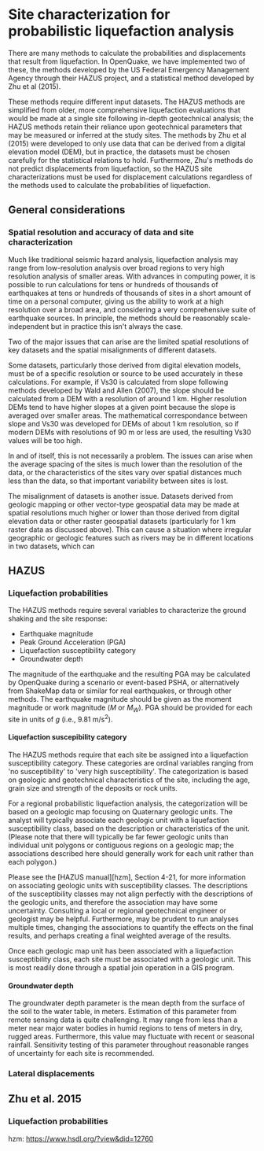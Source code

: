 # Site characterization for probabilistic liquefaction analysis

There are many methods to calculate the probabilities and displacements that
result from liquefaction.  In OpenQuake, we have implemented two of these, the
methods developed by the US Federal Emergency Management Agency through their
HAZUS project, and a statistical method developed by Zhu et al (2015).

These methods require different input datasets. The HAZUS methods are 
simplified from older, more comprehensive liquefaction evaluations that would be
made at a single site following in-depth geotechnical analysis; the HAZUS
methods retain their reliance upon geotechnical parameters that may be measured
or inferred at the study sites. The methods by Zhu et al (2015) were developed
to only use data that can be derived from a digital elevation model (DEM), but
in practice, the datasets must be chosen carefully for the statistical relations
to hold. Furthermore, Zhu's methods do not predict displacements from
liquefaction, so the HAZUS site characterizations must be used for displacement
calculations regardless of the methods used to calculate the probabilities of
liquefaction.

## General considerations

### Spatial resolution and accuracy of data and site characterization

Much like traditional seismic hazard analysis, liquefaction analysis may range
from low-resolution analysis over broad regions to very high resolution analysis
of smaller areas. With advances in computing power, it is possible to run
calculations for tens or hundreds of thousands of earthquakes at tens or
hundreds of thousands of sites in a short amount of time on a personal computer,
giving us the ability to work at a high resolution over a broad area, and
considering a very comprehensive suite of earthquake sources. In principle,
the methods should be reasonably scale-independent but in practice this isn't
always the case.

Two of the major issues that can arise are the limited spatial resolutions of
key datasets and the spatial misalignments of different datasets.

Some datasets, particularly those derived from digital elevation models, must be
of a specific resolution or source to be used accurately in these calculations.
For example, if Vs30 is calculated from slope following methods developed by
Wald and Allen (2007), the slope should be calculated from a DEM with a
resolution of around 1 km. Higher resolution DEMs tend to have higher slopes at
a given point because the slope is averaged over smaller areas. The
mathematical correspondance between slope and Vs30 was developed for DEMs of
about 1 km resolution, so if modern DEMs with resolutions of 90 m or less are
used, the resulting Vs30 values will be too high.

In and of itself, this is not necessarily a problem.  The issues can arise when
the average spacing of the sites is much lower than the resolution of the data,
or the characteristics of the sites vary over spatial distances much less than
the data, so that important variability between sites is lost.

The misalignment of datasets is another issue. Datasets derived from geologic
mapping or other vector-type geospatial data may be made at spatial resolutions
much higher or lower than those derived from digital elevation data or other
raster geospatial datasets (particularly for 1 km raster data as discussed
above). This can cause a situation where irregular geographic or geologic
features such as rivers may be in different locations in two datasets, which can



## HAZUS

### Liquefaction probabilities

The HAZUS methods require several variables to characterize the ground shaking
and the site response:
- Earthquake magnitude
- Peak Ground Acceleration (PGA)
- Liquefaction susceptibility category
- Groundwater depth

The magnitude of the earthquake and the resulting PGA may be calculated by
OpenQuake during a scenario or event-based PSHA, or alternatively from ShakeMap
data or similar for real earthquakes, or through other methods. The earthquake
magnitude should be given as the moment magnitude or work magnitude (*M* or
*M<sub>W</sub>*). PGA should be provided for each site in units of *g* (i.e.,
9.81 m/s<sup>2</sup>).


#### Liquefaction suscepibility category

The HAZUS methods require that each site be assigned into a liquefaction
susceptibility category. These categories are ordinal variables ranging from 'no
susceptibility' to 'very high susceptibility'. The categorization is based on
geologic and geotechnical characteristics of the site, including the age, grain
size and strength of the deposits or rock units.

For a regional probabilistic liquefaction analysis, the categorization will be
based on a geologic map focusing on Quaternary geologic units. The analyst will
typically associate each geologic unit with a liquefaction susceptibility class,
based on the description or characteristics of the unit. (Please note that there
will typically be far fewer geologic units than individual unit polygons or
contiguous regions on a geologic map; the associations described here should
generally work for each unit rather than each polygon.)

Please see the [HAZUS manual][hzm], Section 4-21, for more information on
associating geologic units with susceptibility classes. The descriptions of the
susceptibility classes may not align perfectly with the descriptions of the
geologic units, and therefore the association may have some uncertainty.
Consulting a local or regional geotechnical engineer or geologist may be
helpful. Furthermore, may be prudent to run analyses multiple times, changing
the associations to quantify the effects on the final results, and perhaps
creating a final weighted average of the results.

Once each geologic map unit has been associated with a liquefaction
susceptibility class, each site must be associated with a geologic unit. This is
most readily done through a spatial join operation in a GIS program.

#### Groundwater depth

The groundwater depth parameter is the mean depth from the surface of the soil
to the water table, in meters. Estimation of this parameter from remote sensing
data is quite challenging. It may range from less than a meter near major water
bodies in humid regions to tens of meters in dry, rugged areas. Furthermore,
this value may fluctuate with recent or seasonal rainfall. Sensitivity testing
of this parameter throughout reasonable ranges of uncertainty for each site is recommended.

### Lateral displacements

## Zhu et al. 2015

### Liquefaction probabilities



hzm: https://www.hsdl.org/?view&did=12760